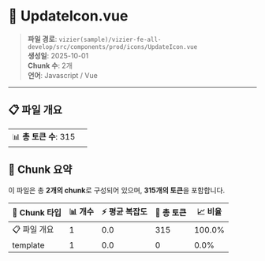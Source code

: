 # 📄 UpdateIcon.vue

> **파일 경로**: `vizier(sample)/vizier-fe-all-develop/src/components/prod/icons/UpdateIcon.vue`  
> **생성일**: 2025-10-01  
> **Chunk 수**: 2개  
> **언어**: Javascript / Vue
---


## 📋 파일 개요

| | |
|--|--|
| 📊 **총 토큰 수**: 315 |  |






## 🧩 Chunk 요약

이 파일은 총 **2개의 chunk**로 구성되어 있으며, **315개의 토큰**을 포함합니다.

| 🧩 Chunk 타입 | 📊 개수 | ⚡ 평균 복잡도 | 📝 총 토큰 | 📈 비율 |
|---------------|--------|-------------|----------|--------|
| 📋 파일 개요 | 1 | 0.0 | 315 | 100.0% |
| template | 1 | 0.0 | 0 | 0.0% |

